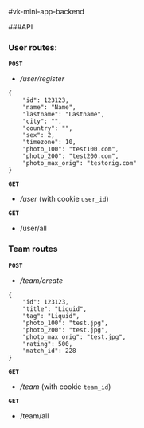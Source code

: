 #vk-mini-app-backend

###API

### User routes:
**`POST`**
+ */user/register*
```json5
{
    "id": 123123,
    "name": "Name",
    "lastname": "Lastname",
    "city": "",
    "country": "",
    "sex": 2,
    "timezone": 10,
    "photo_100": "test100.com",
    "photo_200": "test200.com",
    "photo_max_orig": "testorig.com"
}
```

**`GET`** 
- */user* (with cookie `user_id`)

**`GET`** 
- /user/all

### Team routes
**`POST`**
+ */team/create*
```json5
{
    "id": 123123,
    "title": "Liquid",
    "tag": "Liquid",
    "photo_100": "test.jpg",
    "photo_200": "test.jpg",
    "photo_max_orig": "test.jpg",
    "rating": 500,
    "match_id": 228
}
```

**`GET`** 
- */team* (with cookie `team_id`)

**`GET`** 
- /team/all